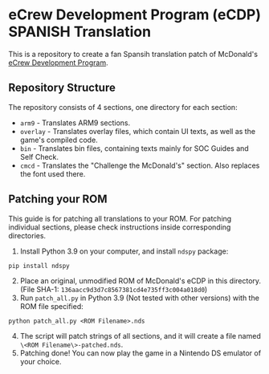 # eCrew Development Program (eCDP) SPANISH Translation
This is a repository to create a fan Spansih translation patch of McDonald's [eCrew Development Program](https://en.wikipedia.org/wiki/ECrew_Development_Program).

## Repository Structure
The repository consists of 4 sections, one directory for each section:
- `arm9` - Translates ARM9 sections.
- `overlay` - Translates overlay files, which contain UI texts, as well as the game's compiled code.
- `bin` - Translates bin files, containing texts mainly for SOC Guides and Self Check.
- `cmcd` - Translates the "Challenge the McDonald's" section. Also replaces the font used there.

## Patching your ROM
This guide is for patching all translations to your ROM. For patching individual sections, please check instructions inside corresponding directories.
1. Install Python 3.9 on your computer, and install `ndspy` package:
```
pip install ndspy
```
2. Place an original, unmodified ROM of McDonald's eCDP in this directory. (File SHA-1: `136aacc9d3d7c8567381cd4e735ff3c004a018d0`)
4. Run `patch_all.py` in Python 3.9 (Not tested with other versions) with the ROM file specified:
```
python patch_all.py <ROM Filename>.nds
```
4. The script will patch strings of all sections, and it will create a file named `\<ROM Filename\>-patched.nds`.
5. Patching done! You can now play the game in a Nintendo DS emulator of your choice.
